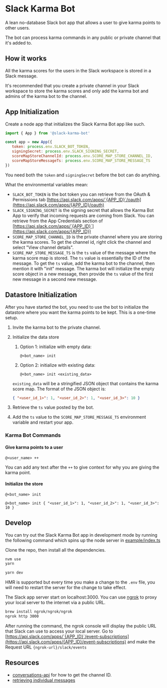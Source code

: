# Slack Karma Bot

A lean no-database Slack bot app that allows a user to give karma points to other users.

The bot can process karma commands in any public or private channel that it's added to.

## How it works

All the karma scores for the users in the Slack workspace is stored in a Slack message.

It's recommended that you create a private channel in your Slack workspace to store the karma scores and only add the karma bot and admins of the karma bot to the channel.

## App Initialization

Create a node app that initializes the Slack Karma Bot app like such.

```js
import { App } from '@slack-karma-bot'

const app = new App({
   token: process.env.SLACK_BOT_TOKEN,
   signingSecret: process.env.SLACK_SIGNING_SECRET,
   scoreMapStoreChannelId: process.env.SCORE_MAP_STORE_CHANNEL_ID,
   scoreMapStoreMessageTs: process.env.SCORE_MAP_STORE_MESSAGE_TS
})
```

You need both the `token` and `signingSecret` before the bot can do anything.

What the environmental variables mean:

* `SLACK_BOT_TOKEN` is the bot token you can retrieve from the OAuth & Permissions tab [https://api.slack.com/apps/`{APP_ID}`/oauth](https://api.slack.com/apps/{APP_ID}/oauth)
* `SLACK_SIGNING_SECRET` is the signing secret that allows the Karma Bot App to verify that incoming requests are coming from Slack. You can retrieve from the App Credentials section of [https://api.slack.com/apps/`{APP_ID}`](https://api.slack.com/apps/{APP_ID})
* `SCORE_MAP_STORE_CHANNEL_ID` is the private channel where you are storing the karma scores. To get the channel id, right click the channel and select "View channel details".
* `SCORE_MAP_STORE_MESSAGE_TS` is the `ts` value of the message where the karma score map is stored. The `ts` value is essentially the ID of the message. To get the `ts` value, add the karma bot to the channel, then mention it with "init" message. The karma bot will initialize the empty score object in a new message, then provide the `ts` value of the first new message in a second new message.

## Datastore Initialization

After you have started the bot, you need to use the bot to initialize the datastore where you want the karma points to be kept. This is a one-time setup.

1. Invite the karma bot to the private channel.
2. Initialize the data store
   1. Option 1: initialize with empty data:

      ```text
      @<bot_name> init
      ```

   2. Option 2: initialize with existing data:

      ```text
      @<bot_name> init <existing_data>
      ```

   `existing_data` will be a stringified JSON object that contains the karma score map. The format of the JSON object is:

   ```json
   { "<user_id_1>": 1, "<user_id_2>": 1, "<user_id_3>": 10 }
   ```

3. Retrieve the `ts` value posted by the bot.
4. Add the `ts` value to the `SCORE_MAP_STORE_MESSAGE_TS` environment variable and restart your app.

### Karma Bot Commands

#### Give karma points to a user

```text
@<user_name> ++
```

You can add any text after the `++` to give context for why you are giving the karma point.

#### Initialize the store

```text
@<bot_name> init
```

```text
@<bot_name> init { "<user_id_1>": 1, "<user_id_2>": 1, "<user_id_3>": 10 }
```

## Develop

You can try out the Slack Karma Bot app in development mode by running the following command which spins up the node server in [example/index.ts](/example/index.ts)

Clone the repo, then install all the dependencies.

```bash
nvm use
yarn
```

```bash
yarn dev
```

HMR is supported but every time you make a change to the `.env` file, you will need to restart the server for the change to take effect.

The Slack app server start on localhost:3000. You can use [ngrok](https://ngrok.com/) to proxy your local server to the internet via a public URL.

```bash
brew install ngrok/ngrok/ngrok
ngrok http 3000
```

After running the command, the ngrok console will display the public URL that Slack can use to access your local server. Go to [https://api.slack.com/apps/`{APP_ID}`/event-subscriptions](https://api.slack.com/apps/{APP_ID}/event-subscriptions) and make the Request URL `{ngrok-url}/slack/events`

## Resources

* [conversations-api](https://api.slack.com/docs/conversations-api) for how to get the channel ID.
* [retrieving individual messages](https://api.slack.com/messaging/retrieving#individual_messages)
